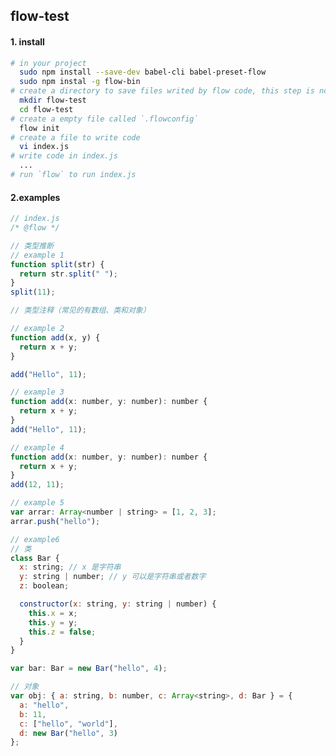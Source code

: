 <!--
 * @Author: Wy
 * @LastEditors: Wy
 * @Description: flow install and examples
 * @Date: 2019-03-20 15:59:30
 * @LastEditTime: 2019-03-22 15:43:42
 -->

## flow-test

#### 1. install

```bash
# in your project
  sudo npm install --save-dev babel-cli babel-preset-flow
  sudo npm instal -g flow-bin
# create a directory to save files writed by flow code, this step is not necessary
  mkdir flow-test
  cd flow-test
# create a empty file called `.flowconfig`
  flow init
# create a file to write code
  vi index.js
# write code in index.js
  ...
# run `flow` to run index.js
```

#### 2.examples

```javascript
// index.js
/* @flow */

// 类型推断
// example 1
function split(str) {
  return str.split(" ");
}
split(11);

// 类型注释（常见的有数组、类和对象）

// example 2
function add(x, y) {
  return x + y;
}

add("Hello", 11);

// example 3
function add(x: number, y: number): number {
  return x + y;
}
add("Hello", 11);

// example 4
function add(x: number, y: number): number {
  return x + y;
}
add(12, 11);

// example 5
var arrar: Array<number | string> = [1, 2, 3];
arrar.push("hello");

// example6
// 类
class Bar {
  x: string; // x 是字符串
  y: string | number; // y 可以是字符串或者数字
  z: boolean;

  constructor(x: string, y: string | number) {
    this.x = x;
    this.y = y;
    this.z = false;
  }
}

var bar: Bar = new Bar("hello", 4);

// 对象
var obj: { a: string, b: number, c: Array<string>, d: Bar } = {
  a: "hello",
  b: 11,
  c: ["hello", "world"],
  d: new Bar("hello", 3)
};
```
